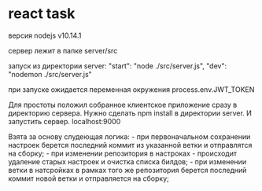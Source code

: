 # react task

версия nodejs v10.14.1

сервер лежит в папке server/src

запуск из директории server:
    "start": "node ./src/server.js",
    "dev": "nodemon ./src/server.js"

при запуске ожидается переменная окружения process.env.JWT_TOKEN

Для простоты положил собранное клиентское приложение сразу в директорию сервера.
Нужно сделать npm install в директории server. И запустить сервер. localhost:9000

Взята за основу слудеющая логика:
    - при первоначальном сохранении настроек берется последний коммит из указанной ветки и отправлятся на сборку;
    - при изменении репозитория в настроках - происходит удаление старых настроек и очистка списка билдов;
    - при изменении ветки в натсройках в рамках того же репозитория берется последний коммит новой ветки и отправляется на сборку;

